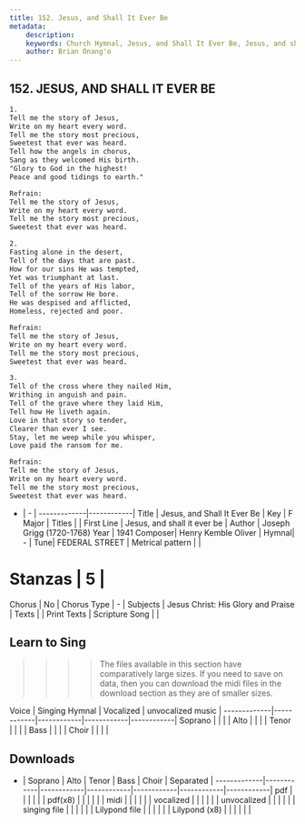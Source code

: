 ```yaml
---
title: 152. Jesus, and Shall It Ever Be
metadata:
    description: 
    keywords: Church Hymnal, Jesus, and Shall It Ever Be, Jesus, and shall it ever be, 
    author: Brian Onang'o
---
```



## 152. JESUS, AND SHALL IT EVER BE

```txt
1.
Tell me the story of Jesus,
Write on my heart every word.
Tell me the story most precious,
Sweetest that ever was heard.
Tell how the angels in chorus,
Sang as they welcomed His birth.
"Glory to God in the highest!
Peace and good tidings to earth."

Refrain:
Tell me the story of Jesus,
Write on my heart every word.
Tell me the story most precious,
Sweetest that ever was heard.

2.
Fasting alone in the desert,
Tell of the days that are past.
How for our sins He was tempted,
Yet was triumphant at last.
Tell of the years of His labor,
Tell of the sorrow He bore.
He was despised and afflicted,
Homeless, rejected and poor.

Refrain:
Tell me the story of Jesus,
Write on my heart every word.
Tell me the story most precious,
Sweetest that ever was heard.

3.
Tell of the cross where they nailed Him,
Writhing in anguish and pain.
Tell of the grave where they laid Him,
Tell how He liveth again.
Love in that story so tender,
Clearer than ever I see.
Stay, let me weep while you whisper,
Love paid the ransom for me.

Refrain:
Tell me the story of Jesus,
Write on my heart every word.
Tell me the story most precious,
Sweetest that ever was heard.

```

- |   -  |
-------------|------------|
Title | Jesus, and Shall It Ever Be |
Key | F Major |
Titles |  |
First Line | Jesus, and shall it ever be |
Author | Joseph Grigg (1720-1768)
Year | 1941
Composer| Henry Kemble Oliver |
Hymnal|  - |
Tune| FEDERAL STREET |
Metrical pattern | |
# Stanzas | 5 |
Chorus | No |
Chorus Type | - |
Subjects | Jesus Christ: His Glory and Praise |
Texts |  |
Print Texts | 
Scripture Song |  |
  
## Learn to Sing

>>>> The files available in this section have comparatively large sizes. If you need to save on data, then you can download the midi files in the download section as they are of smaller sizes.

Voice |  Singing Hymnal | Vocalized | unvocalized music |
-------------|------------|------------|------------|------------|
Soprano | | | |
Alto | | | |
Tenor | | | |
Bass | | | |
Choir | | | |

## Downloads

- |  Soprano | Alto | Tenor | Bass | Choir | Separated |
-------------|------------|------------|------------|------------|------------|------------|
pdf | | | | | |
pdf(x8) | | | | | |
midi | | | | | |
vocalized | | | | | |
unvocalized | | | | | |
singing file | | | | | |
Lilypond file | | | | | |
Lilypond (x8) | | | | | |
  